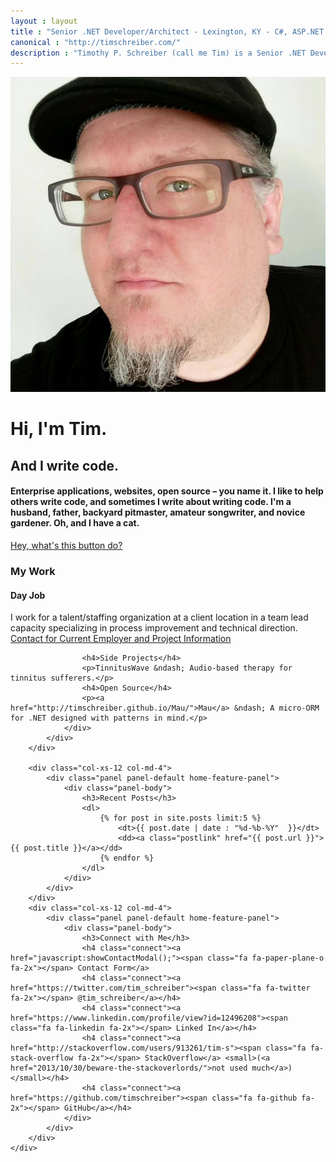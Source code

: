 ```yaml
---
layout : layout
title : "Senior .NET Developer/Architect - Lexington, KY - C#, ASP.NET MVC, WCF, Entity Framework, SQL Server, Agile, Object-Oriented Design, SOLID, Design Patterns"
canonical : "http://timschreiber.com/"
description : "Timothy P. Schreiber (call me Tim) is a Senior .NET Developer/Architect in the Lexington, KY area. Enterprise applications, websites, open source - you name it. C#, ASP.NET MVC, WCF, Entity Framework, SQL Server, Agile, Object-Oriented Design, SOLID, Design Patterns."
---
```


<div id="home-jumbotron" class="jumbotron">
	<div class="container">
		<div class="col-xs-12 col-md-6 col-md-push-6 jumbotron-column text-center">
			<img id="profile-picture" src="/img/timothy-p-schreiber-2.jpg" alt="Timothy P. Schreiber" class="img-circle"/>
		</div>
		<div class="col-xs-12 col-md-6 col-md-pull-6 jumbotron-column text-center">
			<h1>Hi, I'm Tim.</h1>
			<h2>And I write code.</h2>
			<h4>Enterprise applications, websites, open source &ndash; you name it. I like to help others write code, and sometimes I write about writing code. I'm a husband, father, backyard pitmaster, amateur songwriter, and novice gardener. Oh, and I have a cat.</h4>
			<a href="javascript:showContactModal();" class="btn btn-lg btn-info">Hey, what's this button do?</a>
		</div>
	</div>
</div>

<div id="home-features-wrapper">
	<div class="container">
		<div class="col-xs-12 col-md-4">
			<div class="panel panel-default home-feature-panel">
				<div class="panel-body">
					<h3>My Work</h3>
					<h4>Day Job</h4>
					<p>I work for a talent/staffing organization at a client location in a team lead capacity specializing in process improvement and technical direction. <a href="/contact">Contact for Current Employer and Project Information</a></p>
					
					<h4>Side Projects</h4>
					<p>TinnitusWave &ndash; Audio-based therapy for tinnitus sufferers.</p>
					<h4>Open Source</h4>
					<p><a href="http://timschreiber.github.io/Mau/">Mau</a> &ndash; A micro-ORM for .NET designed with patterns in mind.</p>
				</div>
			</div>
		</div>
		
		<div class="col-xs-12 col-md-4">
			<div class="panel panel-default home-feature-panel">
				<div class="panel-body">
					<h3>Recent Posts</h3>
					<dl>
						{% for post in site.posts limit:5 %}
							<dt>{{ post.date | date : "%d-%b-%Y"  }}</dt>
							<dd><a class="postlink" href="{{ post.url }}">{{ post.title }}</a></dd>
						{% endfor %}
					</dl>
				</div>
			</div>
		</div>
		<div class="col-xs-12 col-md-4">
			<div class="panel panel-default home-feature-panel">
				<div class="panel-body">
					<h3>Connect with Me</h3>
					<h4 class="connect"><a href="javascript:showContactModal();"><span class="fa fa-paper-plane-o fa-2x"></span> Contact Form</a>
					<h4 class="connect"><a href="https://twitter.com/tim_schreiber"><span class="fa fa-twitter fa-2x"></span> @tim_schreiber</a></h4>
					<h4 class="connect"><a href="https://www.linkedin.com/profile/view?id=12496208"><span class="fa fa-linkedin fa-2x"></span> Linked In</a></h4>
					<h4 class="connect"><a href="http://stackoverflow.com/users/913261/tim-s"><span class="fa fa-stack-overflow fa-2x"></span> StackOverflow</a> <small>(<a href="2013/10/30/beware-the-stackoverlords/">not used much</a>)</small></h4>
					<h4 class="connect"><a href="https://github.com/timschreiber"><span class="fa fa-github fa-2x"></span> GitHub</a></h4>
				</div>
			</div>
		</div>
	</div>
</div>

